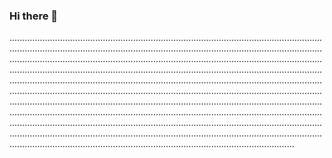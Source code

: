 ### Hi there 👋

.........................................................................................................................................................................................................................................................................................................................................................................................................................................................................................................................................................................................................................................................................................................................................................................................................................................................................................................................................................................................................................................................................................................................................................................................................................................................................................................................................................................................................
